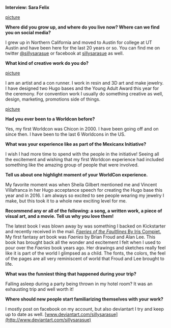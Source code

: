 **Interview: Sara Felix**

[picture](Mexicanx002)

**Where did you grow up, and where do you live now? Where can we find you on social media?**

I grew up in Northern California and moved to Austin for college at UT Austin and have been here for the last 20 years or so. You can find me on twitter [@sillysarasue](https://www.twitter.com/sillysarasue) or facebook at [sillysarasue](https://www.facebook.com/sillysarasue) as well.

**What kind of creative work do you do?**

[picture](Mexicanx001)

I am an artist and a con runner. I work in resin and 3D art and make jewelry. I have designed two Hugo bases and the Young Adult Award this year for the ceremony. For convention work I usually do something creative as well, design, marketing, promotions side of things.

[picture](Mexicanx003)

**Had you ever been to a Worldcon before?**

Yes, my first Worldcon was Chicon in 2000. I have been going off and on since then. I have been to the last 6 Worldcons in the US.

**What was your experience like as part of the Mexicanx Initiative?**

I wish I had more time to spend with the people in the initiative! Seeing all the excitement and wishing that my first Worldcon experience had included something like the amazing group of people that were involved.

**Tell us about one highlight moment of your WorldCon experience.**

My favorite moment was when Sheila Gilbert mentioned me and Vincent Villafranca in her Hugo acceptance speech for creating the Hugo base this year and in 2016. I am always so excited to see people wearing my jewelry I make, but this took it to a whole new exciting level for me.

**Recommend any or all of the following: a song, a written work, a piece of visual art, and a movie. Tell us why you love them!**

The latest book I was blown away by was something I backed on Kickstarter and recently received in the mail. [_Faeries of the Faultlines_ By Iris Compiet.](https://www.faeriesofthefaultlines.com) My first fantasy art book was _Faeries_ by Brian Froud and Alan Lee. This book has brought back all the wonder and excitement I felt when I used to pour over the _Faeries_ book years ago. Her drawings and sketches really feel like it is part of the world I glimpsed as a child. The fonts, the colors, the feel of the pages are all very reminiscent of world that Froud and Lee brought to life.

**What was the funniest thing that happened during your trip?**

Falling asleep during a party being thrown in my hotel room?  It was an exhausting trip and well worth it!

**Where should new people start familiarizing themselves with your work?**

I mostly post on facebook on my account, but also deviantart I try and keep up to date as well.  [www.deviantart.com/sillysarasue](http://www.deviantart.com/sillysarasue)
